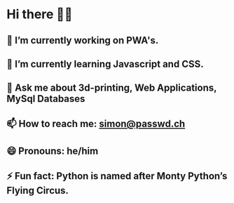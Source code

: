 # Hi there 👋🎸



## 🔭 I’m currently working on PWA's.
## 🌱 I’m currently learning Javascript and CSS.
## 💬 Ask me about 3d-printing, Web Applications, MySql Databases
## 📫 How to reach me: simon@passwd.ch
## 😄 Pronouns: he/him
## ⚡ Fun fact: Python is named after Monty Python’s Flying Circus.



